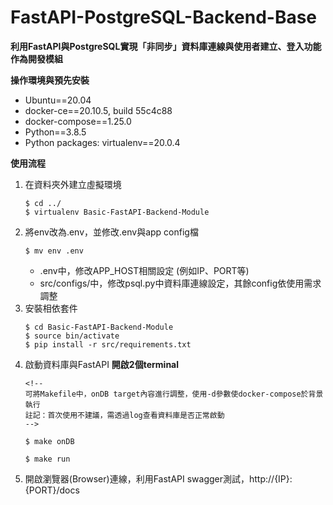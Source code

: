 # FastAPI-PostgreSQL-Backend-Base

**利用FastAPI與PostgreSQL實現「非同步」資料庫連線與使用者建立、登入功能作為開發模組**

**操作環境與預先安裝**
- Ubuntu==20.04
- docker-ce==20.10.5, build 55c4c88
- docker-compose==1.25.0
- Python==3.8.5
- Python packages: virtualenv==20.0.4

**使用流程**
1. 在資料夾外建立虛擬環境
    ```{bash}
    $ cd ../
    $ virtualenv Basic-FastAPI-Backend-Module
    ```
2. 將env改為.env，並修改.env與app config檔
   ```{bash}
   $ mv env .env
   ```
   - .env中，修改APP_HOST相關設定 (例如IP、PORT等)
   - src/configs/中，修改psql.py中資料庫連線設定，其餘config依使用需求調整
3. 安裝相依套件
   ```{bash}
   $ cd Basic-FastAPI-Backend-Module
   $ source bin/activate
   $ pip install -r src/requirements.txt
   ```
4. 啟動資料庫與FastAPI
   **開啟2個terminal**
   ```{bash}
   <!-- 
   可將Makefile中，onDB target內容進行調整，使用-d參數使docker-compose於背景執行
   註記：首次使用不建議，需透過log查看資料庫是否正常啟動
   -->

   $ make onDB
   ```
   ```{bash}
   $ make run
   ```
5. 開啟瀏覽器(Browser)連線，利用FastAPI swagger測試，http://{IP}:{PORT}/docs